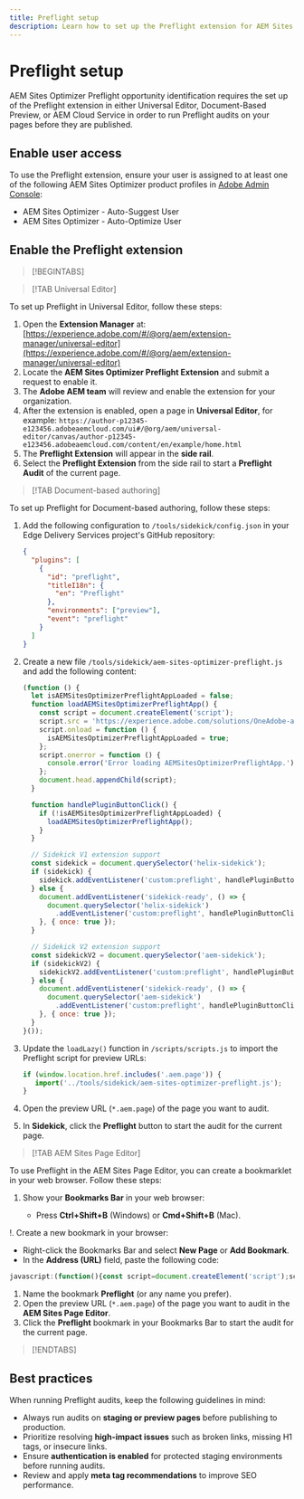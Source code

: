 ```yaml
---
title: Preflight setup
description: Learn how to set up the Preflight extension for AEM Sites Optimizer.
---
```


# Preflight setup

AEM Sites Optimizer Preflight opportunity identification requires the set up of the Preflight extension in either Universal Editor, Document-Based Preview, or AEM Cloud Service in order to run Preflight audits on your pages before they are published.

## Enable user access

To use the Preflight extension, ensure your user is assigned to at least one of the following AEM Sites Optimizer product profiles in [Adobe Admin Console](https://adminconsole.adobe.com):

* AEM Sites Optimizer - Auto-Suggest User
* AEM Sites Optimizer - Auto-Optimize User

## Enable the Preflight extension

>[!BEGINTABS]

>[!TAB Universal Editor]

To set up Preflight in Universal Editor, follow these steps:

1. Open the **Extension Manager** at:
   [https://experience.adobe.com/#/@org/aem/extension-manager/universal-editor](https://experience.adobe.com/#/@org/aem/extension-manager/universal-editor)
1. Locate the **AEM Sites Optimizer Preflight Extension** and submit a request to enable it.
1. The **Adobe AEM team** will review and enable the extension for your organization.
1. After the extension is enabled, open a page in **Universal Editor**, for example:
   `https://author-p12345-e123456.adobeaemcloud.com/ui#/@org/aem/universal-editor/canvas/author-p12345-e123456.adobeaemcloud.com/content/en/example/home.html`
1. The **Preflight Extension** will appear in the **side rail**.
1. Select the **Preflight Extension** from the side rail to start a **Preflight Audit** of the current page.

>[!TAB Document-based authoring]

To set up Preflight for Document-based authoring, follow these steps:

1. Add the following configuration to `/tools/sidekick/config.json` in your Edge Delivery Services project's GitHub repository:

   ```json
   {
     "plugins": [
       {
         "id": "preflight",
         "titleI18n": {
           "en": "Preflight"
         },
         "environments": ["preview"],
         "event": "preflight"
       }
     ]
   }
   ```

1. Create a new file `/tools/sidekick/aem-sites-optimizer-preflight.js` and add the following content:

   ```javascript
   (function () {
     let isAEMSitesOptimizerPreflightAppLoaded = false;
     function loadAEMSitesOptimizerPreflightApp() {
       const script = document.createElement('script');
       script.src = 'https://experience.adobe.com/solutions/OneAdobe-aem-sites-optimizer-preflight-mfe/static-assets/resources/sidekick/client.js?source=plugin';
       script.onload = function () {
         isAEMSitesOptimizerPreflightAppLoaded = true;
       };
       script.onerror = function () {
         console.error('Error loading AEMSitesOptimizerPreflightApp.');
       };
       document.head.appendChild(script);
     }

     function handlePluginButtonClick() {
       if (!isAEMSitesOptimizerPreflightAppLoaded) {
         loadAEMSitesOptimizerPreflightApp();
       }
     }

     // Sidekick V1 extension support
     const sidekick = document.querySelector('helix-sidekick');
     if (sidekick) {
       sidekick.addEventListener('custom:preflight', handlePluginButtonClick);
     } else {
       document.addEventListener('sidekick-ready', () => {
         document.querySelector('helix-sidekick')
           .addEventListener('custom:preflight', handlePluginButtonClick);
       }, { once: true });
     }

     // Sidekick V2 extension support
     const sidekickV2 = document.querySelector('aem-sidekick');
     if (sidekickV2) {
       sidekickV2.addEventListener('custom:preflight', handlePluginButtonClick);
     } else {
       document.addEventListener('sidekick-ready', () => {
         document.querySelector('aem-sidekick')
           .addEventListener('custom:preflight', handlePluginButtonClick);
       }, { once: true });
     }
   }());
   ```

1. Update the `loadLazy()` function in `/scripts/scripts.js` to import the Preflight script for preview URLs:

   ```javascript
   if (window.location.href.includes('.aem.page')) {
      import('../tools/sidekick/aem-sites-optimizer-preflight.js');
   }
   ```

1. Open the preview URL (`*.aem.page`) of the page you want to audit.
1. In **Sidekick**, click the **Preflight** button to start the audit for the current page.

>[!TAB AEM Sites Page Editor]

To use Preflight in the AEM Sites Page Editor, you can create a bookmarklet in your web browser. Follow these steps:

1. Show your **Bookmarks Bar** in your web browser:

   * Press **Ctrl+Shift+B** (Windows) or **Cmd+Shift+B** (Mac).

!. Create a new bookmark in your browser:

   * Right-click the Bookmarks Bar and select **New Page** or **Add Bookmark**.
   * In the **Address (URL)** field, paste the following code:

   ```javascript
   javascript:(function(){const script=document.createElement('script');script.src='https://experience.adobe.com/solutions/OneAdobe-aem-sites-optimizer-preflight-mfe/static-assets/resources/sidekick/client.js?source=bookmarklet&target-source=aem-cloud-service';document.head.appendChild(script);})();
   ```

1. Name the bookmark **Preflight** (or any name you prefer).
1. Open the preview URL (`*.aem.page`) of the page you want to audit in the **AEM Sites Page Editor**.
1. Click the **Preflight** bookmark in your Bookmarks Bar to start the audit for the current page.

>[!ENDTABS]

## Best practices

When running Preflight audits, keep the following guidelines in mind:

* Always run audits on **staging or preview pages** before publishing to production.
* Prioritize resolving **high-impact issues** such as broken links, missing H1 tags, or insecure links.
* Ensure **authentication is enabled** for protected staging environments before running audits.
* Review and apply **meta tag recommendations** to improve SEO performance.
